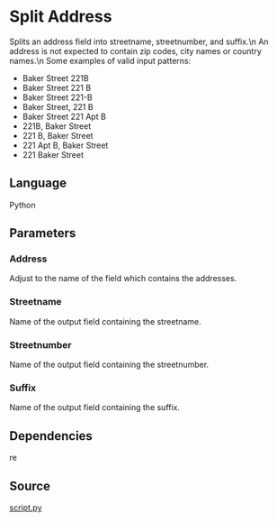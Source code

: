 # Split Address

Splits an address field into streetname, streetnumber, and suffix.\n
An address is not expected to contain zip codes, city names or country names.\n
Some examples of valid input patterns:

- Baker Street 221B
- Baker Street 221 B
- Baker Street 221-B
- Baker Street, 221 B
- Baker Street 221 Apt B
- 221B, Baker Street
- 221 B, Baker Street
- 221 Apt B, Baker Street
- 221 Baker Street

## Language
Python

## Parameters
### Address
Adjust to the name of the field which contains the addresses.

### Streetname
Name of the output field containing the streetname.

### Streetnumber
Name of the output field containing the streetnumber.

### Suffix
Name of the output field containing the suffix.

## Dependencies
re

## Source
[script.py](https://github.com/visokio/omniscope-custom-blocks/blob/master/Preparation/Split%20Address/script.py)
